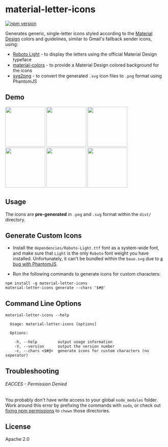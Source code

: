 # material-letter-icons

[![npm version](https://badge.fury.io/js/material-letter-icons.svg)](https://badge.fury.io/js/material-letter-icons)

Generates generic, single-letter icons styled according to the [Material Design](https://www.google.com/design/spec/material-design/introduction.html) colors and guidelines, similar to Gmail's fallback sender icons, using:

* [Roboto Light](https://www.google.com/fonts/specimen/Roboto) - to display the letters using the official Material Design typeface
* [material-colors](https://www.npmjs.com/package/material-colors) - to provide a Material Design colored background for the icons
* [svg2png](https://www.npmjs.com/package/svg2png) - to convert the generated `.svg` icon files to `.png` format using PhantomJS

## Demo
<img src="https://raw.github.com/eladnava/material-letter-icons/master/dist/png/A.png" width="125" /> <img src="https://raw.github.com/eladnava/material-letter-icons/master/dist/png/H.png" width="125" /> <img src="https://raw.github.com/eladnava/material-letter-icons/master/dist/png/L.png" width="125" /> <img src="https://raw.github.com/eladnava/material-letter-icons/master/dist/png/M.png" width="125" /> <img src="https://raw.github.com/eladnava/material-letter-icons/master/dist/png/R.png" width="125" /> <img src="https://raw.github.com/eladnava/material-letter-icons/master/dist/png/X.png" width="125" />

## Usage

The icons are **pre-generated** in `.png` and `.svg` format within the `dist/` directory.

## Generate Custom Icons

* Install the `dependencies/Roboto-Light.ttf` font as a system-wide font, and make sure that `Light` is the only `Roboto` font weight you have installed. Unfortunately, it can't be bundled within the `base.svg` due to [a bug with PhantomJS](https://github.com/domenic/svg2png/issues/39).

* Run the following commands to generate icons for custom characters:

```shell
npm install -g material-letter-icons
material-letter-icons generate --chars '$#@'
```

## Command Line Options
```shell
material-letter-icons --help

  Usage: material-letter-icons [options]

  Options:

    -h, --help         output usage information
    -V, --version      output the version number
    -c, --chars <$#@>  generate icons for custom characters (no seperator)
```

## Troubleshooting

###### EACCES - Permission Denied

You probably don't have write access to your global `node_modules` folder. Work around this error by prefixing the commands with `sudo`, or check out [fixing npm permissions](https://docs.npmjs.com/getting-started/fixing-npm-permissions) to `chown` those directories. 

## License
Apache 2.0
